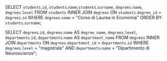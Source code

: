 <!-- 1. Selezionare tutti gli studenti iscritti al Corso di Laurea in Economia -->
SELECT `students`.`id`, `students`.`name`,`students`.`surname`, `degrees`.`name`, `degrees`.`level`
FROM `students`
INNER JOIN `degrees`
ON `students`.`degree_id` = `degrees`.`id`
WHERE `degrees`.`name` = "Corso di Laurea in Economia"
ORDER BY `students`.`surname`;

<!-- 2. Selezionare tutti i Corsi di Laurea Magistrale del Dipartimento di Neuroscienze -->
SELECT `degrees`.`id`, `degrees`.`name` AS `degree_name`, `degrees`.`level`, `departments`.`id`, `departments`.`name` AS `department_name`
FROM `degrees`
INNER JOIN `departments`
ON `degrees`.`department_id` = `departments`.`id`
WHERE `degrees`.`level` = "magistrale"
AND `departments`.`name` = "Dipartimento di Neuroscienze";

<!-- 3. Selezionare tutti i corsi in cui insegna Fulvio Amato (id=44) -->


<!-- 4. Selezionare tutti gli studenti con i dati relativi al corso di laurea a cui sono iscritti e il relativo dipartimento, in ordine alfabetico per cognome e nome -->


<!-- 5. Selezionare tutti i corsi di laurea con i relativi corsi e insegnanti -->


<!-- 6. Selezionare tutti i docenti che insegnano nel Dipartimento di Matematica (54) -->


<!-- 7. BONUS: Selezionare per ogni studente quanti tentativi d’esame ha sostenuto per superare ciascuno dei suoi esami -->